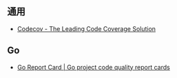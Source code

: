 ## 通用
- [Codecov - The Leading Code Coverage Solution](https://about.codecov.io/)

## Go
- [Go Report Card | Go project code quality report cards](https://goreportcard.com/)